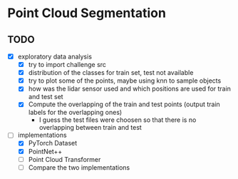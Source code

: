 # Point Cloud Segmentation

## TODO

- [x] exploratory data analysis
    - [x] try to import challenge src
    - [x] distribution of the classes for train set, test not available
    - [x] try to plot some of the points, maybe using knn to sample objects
    - [x] how was the lidar sensor used and which positions are used for train and test set
    - [x] Compute the overlapping of the train and test points (output train labels for the overlapping ones)
        - I guess the test files were choosen so that there is no overlapping between train and test

- [ ] implementations
    - [x] PyTorch Dataset
    - [x] PointNet++
    - [ ] Point Cloud Transformer
    - [ ] Compare the two implementations
